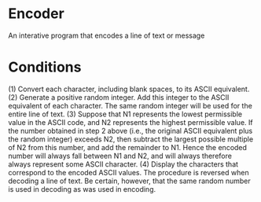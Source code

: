 # Encoder
An interative program that encodes a line of text or message

# Conditions
(1) Convert each character, including blank spaces, to its ASCII equivalent.
(2) Generate a positive random integer. Add this integer to the ASCII
equivalent of each character. The same random integer will be used for
the entire line of text.
(3) Suppose that N1 represents the lowest permissible value in the ASCII
code, and N2 represents the highest permissible value. If the number
obtained in step 2 above (i.e., the original ASCII equivalent plus the
random integer) exceeds N2, then subtract the largest possible multiple
of N2 from this number, and add the remainder to N1. Hence the
encoded number will always fall between N1 and N2, and will always
therefore always represent some ASCII character.
(4) Display the characters that correspond to the encoded ASCII values.
The procedure is reversed when decoding a line of text. Be certain,
however, that the same random number is used in decoding as was used in encoding.
